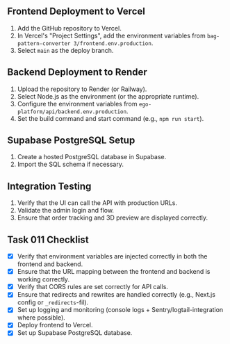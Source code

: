 ## Frontend Deployment to Vercel

1.  Add the GitHub repository to Vercel.
2.  In Vercel's "Project Settings", add the environment variables from `bag-pattern-converter 3/frontend.env.production`.
3.  Select `main` as the deploy branch.

## Backend Deployment to Render

1.  Upload the repository to Render (or Railway).
2.  Select Node.js as the environment (or the appropriate runtime).
3.  Configure the environment variables from `ego-platform/api/backend.env.production`.
4.  Set the build command and start command (e.g., `npm run start`).

## Supabase PostgreSQL Setup

1.  Create a hosted PostgreSQL database in Supabase.
2.  Import the SQL schema if necessary.

## Integration Testing

1.  Verify that the UI can call the API with production URLs.
2.  Validate the admin login and flow.
3.  Ensure that order tracking and 3D preview are displayed correctly.

## Task 011 Checklist

*   [x] Verify that environment variables are injected correctly in both the frontend and backend.
*   [x] Ensure that the URL mapping between the frontend and backend is working correctly.
*   [x] Verify that CORS rules are set correctly for API calls.
*   [x] Ensure that redirects and rewrites are handled correctly (e.g., Next.js config or `_redirects`-fil).
*   [x] Set up logging and monitoring (console logs + Sentry/logtail-integration where possible).
*   [x] Deploy frontend to Vercel.
*   [x] Set up Supabase PostgreSQL database.
